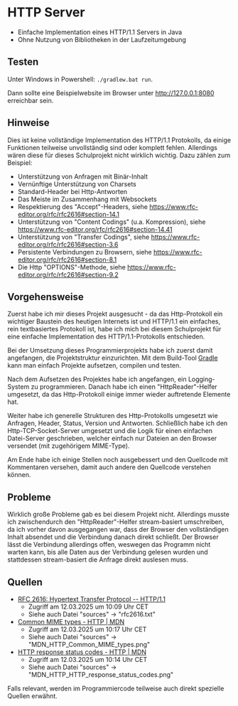 # HTTP Server

- Einfache Implementation eines HTTP/1.1 Servers in Java
- Ohne Nutzung von Bibliotheken in der Laufzeitumgebung

## Testen

Unter Windows in Powershell: `./gradlew.bat run`.

Dann sollte eine Beispielwebsite im Browser unter http://127.0.0.1:8080 erreichbar sein.

## Hinweise

Dies ist keine vollständige Implementation des HTTP/1.1 Protokolls, da einige Funktionen teilweise unvollständig sind
oder komplett fehlen. Allerdings wären diese für dieses Schulprojekt nicht wirklich wichtig. Dazu zählen zum Beispiel:

- Unterstützung von Anfragen mit Binär-Inhalt
- Vernünftige Unterstützung von Charsets
- Standard-Header bei Http-Antworten
- Das Meiste im Zusammenhang mit Websockets
- Respektierung des "Accept"-Headers, siehe https://www.rfc-editor.org/rfc/rfc2616#section-14.1
- Unterstützung von "Content Codings" (u.a. Kompression), siehe https://www.rfc-editor.org/rfc/rfc2616#section-14.41
- Unterstützung von "Transfer Codings", siehe https://www.rfc-editor.org/rfc/rfc2616#section-3.6
- Persistente Verbindungen zu Browsern, siehe https://www.rfc-editor.org/rfc/rfc2616#section-8.1
- Die Http "OPTIONS"-Methode, siehe https://www.rfc-editor.org/rfc/rfc2616#section-9.2

## Vorgehensweise

Zuerst habe ich mir dieses Projekt ausgesucht - da das Http-Protokoll ein wichtiger Baustein
des heutigen Internets ist und HTTP/1.1 ein einfaches, rein textbasiertes Protokoll ist, habe ich mich
bei diesem Schulprojekt für eine einfache Implementation des HTTP/1.1-Protokolls entschieden.

Bei der Umsetzung dieses Programmierprojekts habe ich zuerst damit angefangen, die Projektstruktur
einzurichten. Mit dem Build-Tool [Gradle](https://gradle.org/) kann man einfach
Projekte aufsetzen, compilen und testen.

Nach dem Aufsetzen des Projektes habe ich angefangen, ein Logging-System zu programmieren.
Danach habe ich einen "HttpReader"-Helfer umgesetzt, da das Http-Protokoll
einige immer wieder auftretende Elemente hat.

Weiter habe ich generelle Strukturen des Http-Protokolls umgesetzt wie Anfragen, Header, Status, Version und
Antworten. Schließlich habe ich den Http-TCP-Socket-Server umgesetzt und die Logik für einen einfachen
Datei-Server geschrieben, welcher einfach nur Dateien an den Browser versendet (mit zugehörigem MIME-Type).

Am Ende habe ich einige Stellen noch ausgebessert und den Quellcode mit Kommentaren versehen, damit
auch andere den Quellcode verstehen können.

## Probleme

Wirklich große Probleme gab es bei diesem Projekt nicht. Allerdings musste ich zwischendurch den
"HttpReader"-Helfer stream-basiert umschreiben, da ich vorher davon ausgegangen war, dass der Browser
den vollständigen Inhalt absendet und die Verbindung danach direkt schließt. Der Browser lässt
die Verbindung allerdings offen, weswegen das Programm nicht warten kann, bis alle Daten aus der
Verbindung gelesen wurden und stattdessen stream-basiert die Anfrage direkt auslesen muss.

## Quellen

- [RFC 2616: Hypertext Transfer Protocol -- HTTP/1.1](https://www.rfc-editor.org/rfc/rfc2616)
  - Zugriff am 12.03.2025 um 10:09 Uhr CET
  - Siehe auch Datei "sources" → "rfc2616.txt"
- [Common MIME types - HTTP | MDN](https://developer.mozilla.org/en-US/docs/Web/HTTP/MIME_types/Common_types)
  - Zugriff am 12.03.2025 um 10:17 Uhr CET
  - Siehe auch Datei "sources" → "MDN_HTTP_Common_MIME_types.png"
- [HTTP response status codes - HTTP | MDN](https://developer.mozilla.org/en-US/docs/Web/HTTP/Status)
  - Zugriff am 12.03.2025 um 10:14 Uhr CET
  - Siehe auch Datei "sources" → "MDN_HTTP_HTTP_response_status_codes.png" 

Falls relevant, werden im Programmiercode teilweise auch direkt spezielle Quellen erwähnt.
